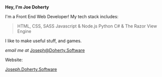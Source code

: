 **Hey, I'm Joe Doherty**

I'm a Front End Web Developer!
My tech stack includes:
>HTML, CSS, SASS
>Javascript & Node.js
>Python
>C# & The Razor View Engine

I like to make useful stuff, and games.

*email me at* Joseph@Doherty.Software

Website:

[Joseph.Doherty.Software](https://Joseph.Doherty.Software)
